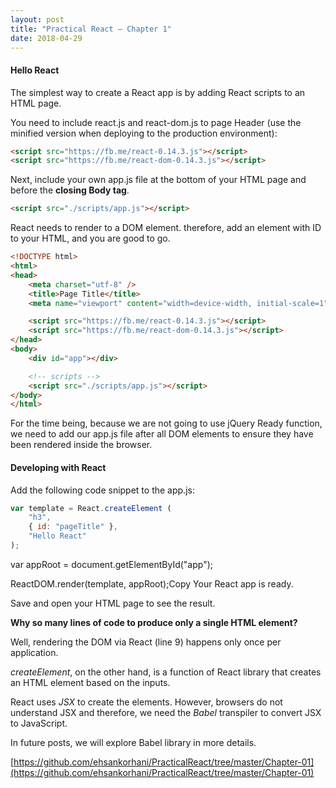 ```yaml
---
layout: post
title: "Practical React – Chapter 1"
date: 2018-04-29
---
```


#### Hello React
The simplest way to create a React app is by adding React scripts to an HTML page.

You need to include react.js and react-dom.js to page Header (use the minified version when deploying to the production environment):

```html
<script src="https://fb.me/react-0.14.3.js"></script>
<script src="https://fb.me/react-dom-0.14.3.js"></script>
```

Next, include your own app.js file at the bottom of your HTML page and before the **closing Body tag**.

```html
<script src="./scripts/app.js"></script>
```
<!--more-->
React needs to render to a DOM element. therefore, add an element with ID to your HTML, and you are good to go.

```html
<!DOCTYPE html>
<html>
<head>
    <meta charset="utf-8" />
    <title>Page Title</title>
    <meta name="viewport" content="width=device-width, initial-scale=1">

    <script src="https://fb.me/react-0.14.3.js"></script>
    <script src="https://fb.me/react-dom-0.14.3.js"></script>
</head>
<body>
    <div id="app"></div>

    <!-- scripts -->
    <script src="./scripts/app.js"></script>
</body>
</html>
```

For the time being, because we are not going to use jQuery Ready function, we need to add our app.js file after all DOM elements to ensure they have been rendered inside the browser.

#### Developing with React

Add the following code snippet to the app.js:

```javascript
var template = React.createElement (
    "h3",
    { id: "pageTitle" },
    "Hello React"
);
```

var appRoot = document.getElementById("app");

ReactDOM.render(template, appRoot);Copy
Your React app is ready.

Save and open your HTML page to see the result.

**Why so many lines of code to produce only a single HTML element?**

Well, rendering the DOM via React (line 9) happens only once per application.

*createElement*, on the other hand, is a function of React library that creates an HTML element based on the inputs.

React uses *JSX* to create the elements. However, browsers do not understand JSX and therefore, we need the *Babel* transpiler to convert JSX to JavaScript.

In future posts, we will explore Babel library in more details.

[https://github.com/ehsankorhani/PracticalReact/tree/master/Chapter-01](https://github.com/ehsankorhani/PracticalReact/tree/master/Chapter-01)
